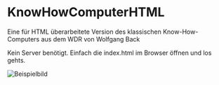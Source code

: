 # KnowHowComputerHTML
Eine für HTML überarbeitete Version des klassischen Know-How-Computers aus dem WDR von Wolfgang Back

Kein Server benötigt. Einfach die index.html im Browser öffnen und los gehts.

![Beispielbild](https://i.imgur.com/SNTAixs.gif)
